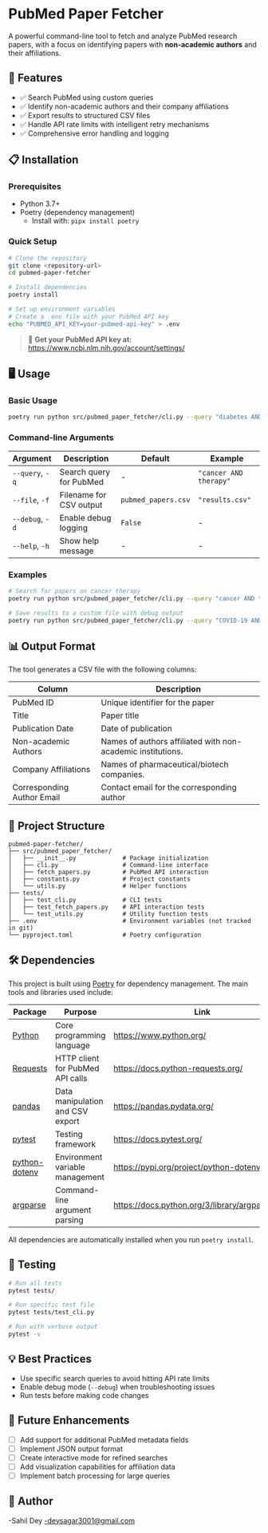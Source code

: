 # PubMed Paper Fetcher

A powerful command-line tool to fetch and analyze PubMed research papers, with a focus on identifying papers with **non-academic authors** and their affiliations.

## 🚀 Features

- ✅ Search PubMed using custom queries
- ✅ Identify non-academic authors and their company affiliations
- ✅ Export results to structured CSV files
- ✅ Handle API rate limits with intelligent retry mechanisms
- ✅ Comprehensive error handling and logging

## 📋 Installation

### Prerequisites

- Python 3.7+
- Poetry (dependency management)
  - Install with: `pipx install poetry`

### Quick Setup

```bash
# Clone the repository
git clone <repository-url>
cd pubmed-paper-fetcher

# Install dependencies
poetry install

# Set up environment variables
# Create a .env file with your PubMed API key
echo "PUBMED_API_KEY=your-pubmed-api-key" > .env
```

> 🔑 **Get your PubMed API key at:** https://www.ncbi.nlm.nih.gov/account/settings/

## 🖥️ Usage

### Basic Usage

```bash
poetry run python src/pubmed_paper_fetcher/cli.py --query "diabetes AND hypertension"
```

### Command-line Arguments

| Argument | Description | Default | Example |
|----------|-------------|---------|---------|
| `--query`, `-q` | Search query for PubMed | - | `"cancer AND therapy"` |
| `--file`, `-f` | Filename for CSV output | `pubmed_papers.csv` | `"results.csv"` |
| `--debug`, `-d` | Enable debug logging | `False` | - |
| `--help`, `-h` | Show help message | - | - |

### Examples

```bash
# Search for papers on cancer therapy
poetry run python src/pubmed_paper_fetcher/cli.py --query "cancer AND therapy"

# Save results to a custom file with debug output
poetry run python src/pubmed_paper_fetcher/cli.py --query "COVID-19 AND treatment" --file covid_papers.csv --debug
```

## 📊 Output Format

The tool generates a CSV file with the following columns:

| Column | Description |
|--------|-------------|
| PubMed ID | Unique identifier for the paper |
| Title | Paper title |
| Publication Date | Date of publication |
| Non-academic Authors | Names of authors affiliated with non-academic institutions. |
| Company Affiliations | Names of pharmaceutical/biotech companies. |
| Corresponding Author Email | Contact email for the corresponding author |

## 📂 Project Structure

```
pubmed-paper-fetcher/
├── src/pubmed_paper_fetcher/
│   ├── __init__.py             # Package initialization
│   ├── cli.py                  # Command-line interface
│   ├── fetch_papers.py         # PubMed API interaction
│   ├── constants.py            # Project constants
│   └── utils.py                # Helper functions
├── tests/
│   ├── test_cli.py             # CLI tests
│   ├── test_fetch_papers.py    # API interaction tests
│   └── test_utils.py           # Utility function tests
├── .env                        # Environment variables (not tracked in git)
└── pyproject.toml              # Poetry configuration
```

## 🛠️ Dependencies

This project is built using [Poetry](https://python-poetry.org/) for dependency management. The main tools and libraries used include:

| Package | Purpose | Link |
|---------|---------|------|
| [Python](https://www.python.org/) | Core programming language | https://www.python.org/ |
| [Requests](https://docs.python-requests.org/) | HTTP client for PubMed API calls | https://docs.python-requests.org/ |
| [pandas](https://pandas.pydata.org/) | Data manipulation and CSV export | https://pandas.pydata.org/ |
| [pytest](https://docs.pytest.org/) | Testing framework | https://docs.pytest.org/ |
| [python-dotenv](https://pypi.org/project/python-dotenv/) | Environment variable management | https://pypi.org/project/python-dotenv/ |
| [argparse](https://docs.python.org/3/library/argparse.html) | Command-line argument parsing | https://docs.python.org/3/library/argparse.html |

All dependencies are automatically installed when you run `poetry install`.

## 🧪 Testing

```bash
# Run all tests
pytest tests/

# Run specific test file
pytest tests/test_cli.py

# Run with verbose output
pytest -v
```

## 💡 Best Practices

- Use specific search queries to avoid hitting API rate limits
- Enable debug mode (`--debug`) when troubleshooting issues
- Run tests before making code changes

## 🔮 Future Enhancements

- [ ] Add support for additional PubMed metadata fields
- [ ] Implement JSON output format
- [ ] Create interactive mode for refined searches
- [ ] Add visualization capabilities for affiliation data
- [ ] Implement batch processing for large queries

## 📄 Author 
-Sahil Dey
-deysagar3001@gmail.com
